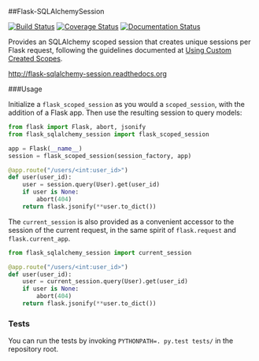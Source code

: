 ##Flask-SQLAlchemySession

[![Build Status](https://travis-ci.org/dtheodor/flask-sqlalchemy-session.svg?branch=master)](https://travis-ci.org/dtheodor/flask-sqlalchemy-session)
[![Coverage Status](https://coveralls.io/repos/dtheodor/flask-sqlalchemy-session/badge.svg)](https://coveralls.io/r/dtheodor/flask-sqlalchemy-session)
[![Documentation Status](https://readthedocs.org/projects/flask-sqlalchemy-session/badge/?version=v1.1)](https://readthedocs.org/projects/flask-sqlalchemy-session/?badge=v1.1)

Provides an SQLAlchemy scoped session that creates
unique sessions per Flask request, following the guidelines documented at
[Using Custom Created Scopes](http://docs.sqlalchemy.org/en/rel_0_9/orm/contextual.html#using-custom-created-scopes).

http://flask-sqlalchemy-session.readthedocs.org

###Usage

Initialize a `flask_scoped_session` as you would a
`scoped_session`, with the addition of a Flask
app. Then use the resulting session to query models:

```python
from flask import Flask, abort, jsonify
from flask_sqlalchemy_session import flask_scoped_session

app = Flask(__name__)
session = flask_scoped_session(session_factory, app)

@app.route("/users/<int:user_id>")
def user(user_id):
    user = session.query(User).get(user_id)
    if user is None:
        abort(404)
    return flask.jsonify(**user.to_dict())
```

The `current_session` is also provided as a convenient accessor to the session
of the current request, in the same spirit of `flask.request` and
`flask.current_app`.

```python
from flask_sqlalchemy_session import current_session

@app.route("/users/<int:user_id>")
def user(user_id):
    user = current_session.query(User).get(user_id)
    if user is None:
        abort(404)
    return flask.jsonify(**user.to_dict())
```


### Tests

You can run the tests by invoking `PYTHONPATH=. py.test tests/` in the repository root.
